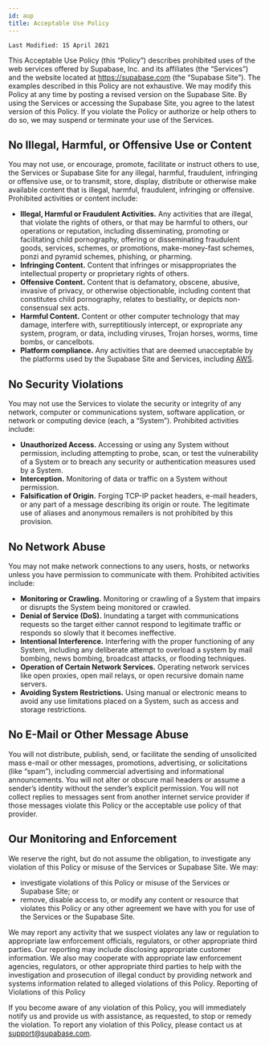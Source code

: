 ```yaml
---
id: aup
title: Acceptable Use Policy
---
```


`Last Modified: 15 April 2021`

This Acceptable Use Policy (this “Policy”) describes prohibited uses of the web services offered by Supabase, Inc. and its affiliates (the “Services”) and the website located at https://supabase.com (the “Supabase Site”). The examples described in this Policy are not exhaustive. We may modify this Policy at any time by posting a revised version on the Supabase Site. By using the Services or accessing the Supabase Site, you agree to the latest version of this Policy. If you violate the Policy or authorize or help others to do so, we may suspend or terminate your use of the Services.

## No Illegal, Harmful, or Offensive Use or Content

You may not use, or encourage, promote, facilitate or instruct others to use, the Services or Supabase Site for any illegal, harmful, fraudulent, infringing or offensive use, or to transmit, store, display, distribute or otherwise make available content that is illegal, harmful, fraudulent, infringing or offensive. Prohibited activities or content include:

- **Illegal, Harmful or Fraudulent Activities.** Any activities that are illegal, that violate the rights of others, or that may be harmful to others, our operations or reputation, including disseminating, promoting or facilitating child pornography, offering or disseminating fraudulent goods, services, schemes, or promotions, make-money-fast schemes, ponzi and pyramid schemes, phishing, or pharming.
- **Infringing Content.** Content that infringes or misappropriates the intellectual property or proprietary rights of others.
- **Offensive Content.** Content that is defamatory, obscene, abusive, invasive of privacy, or otherwise objectionable, including content that constitutes child pornography, relates to bestiality, or depicts non-consensual sex acts.
- **Harmful Content.** Content or other computer technology that may damage, interfere with, surreptitiously intercept, or expropriate any system, program, or data, including viruses, Trojan horses, worms, time bombs, or cancelbots.
- **Platform compliance.** Any activities that are deemed unacceptable by the platforms used by the Supabase Site and Services, including [AWS](https://aws.amazon.com/aup/).

## No Security Violations

You may not use the Services to violate the security or integrity of any network, computer or communications system, software application, or network or computing device (each, a “System”). Prohibited activities include:

- **Unauthorized Access.** Accessing or using any System without permission, including attempting to probe, scan, or test the vulnerability of a System or to breach any security or authentication measures used by a System.
- **Interception.** Monitoring of data or traffic on a System without permission.
- **Falsification of Origin.** Forging TCP-IP packet headers, e-mail headers, or any part of a message describing its origin or route. The legitimate use of aliases and anonymous remailers is not prohibited by this provision.

## No Network Abuse

You may not make network connections to any users, hosts, or networks unless you have permission to communicate with them. Prohibited activities include:

- **Monitoring or Crawling.** Monitoring or crawling of a System that impairs or disrupts the System being monitored or crawled.
- **Denial of Service (DoS).** Inundating a target with communications requests so the target either cannot respond to legitimate traffic or responds so slowly that it becomes ineffective.
- **Intentional Interference.** Interfering with the proper functioning of any System, including any deliberate attempt to overload a system by mail bombing, news bombing, broadcast attacks, or flooding techniques.
- **Operation of Certain Network Services.** Operating network services like open proxies, open mail relays, or open recursive domain name servers.
- **Avoiding System Restrictions.** Using manual or electronic means to avoid any use limitations placed on a System, such as access and storage restrictions.

## No E-Mail or Other Message Abuse

You will not distribute, publish, send, or facilitate the sending of unsolicited mass e-mail or other messages, promotions, advertising, or solicitations (like “spam”), including commercial advertising and informational announcements. You will not alter or obscure mail headers or assume a sender’s identity without the sender’s explicit permission. You will not collect replies to messages sent from another internet service provider if those messages violate this Policy or the acceptable use policy of that provider.

## Our Monitoring and Enforcement

We reserve the right, but do not assume the obligation, to investigate any violation of this Policy or misuse of the Services or Supabase Site. We may:

- investigate violations of this Policy or misuse of the Services or Supabase Site; or
- remove, disable access to, or modify any content or resource that violates this Policy or any other agreement we have with you for use of the Services or the Supabase Site.

We may report any activity that we suspect violates any law or regulation to appropriate law enforcement officials, regulators, or other appropriate third parties. Our reporting may include disclosing appropriate customer information. We also may cooperate with appropriate law enforcement agencies, regulators, or other appropriate third parties to help with the investigation and prosecution of illegal conduct by providing network and systems information related to alleged violations of this Policy.
Reporting of Violations of this Policy

If you become aware of any violation of this Policy, you will immediately notify us and provide us with assistance, as requested, to stop or remedy the violation. To report any violation of this Policy, please contact us at support@supabase.com.
